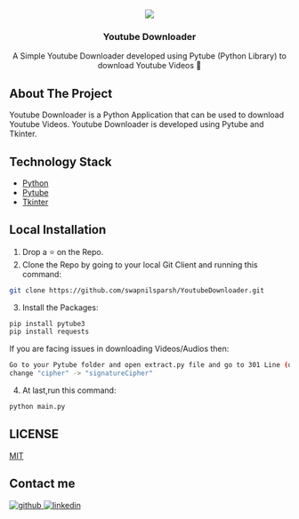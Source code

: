 
<br />
<p align="center">
  <a href="https://github.com/swapnilsparsh/YoutubeDownloader">
    <img src="https://github.com/swapnilsparsh/YoutubeDownloader/blob/master/main%20img/youtube.png" >
  </a>

  <h3 align="center">Youtube Downloader</h3>

  <p align="center">
    A Simple Youtube Downloader developed using Pytube (Python Library) to download Youtube Videos 🎥
    <br />
    
  </p>
</p>

## About The Project

Youtube Downloader is a Python Application that can be used to download Youtube Videos. Youtube Downloader is developed using Pytube and Tkinter.

## Technology Stack

* [Python](https://www.python.org/)
* [Pytube](https://python-pytube.readthedocs.io/en/latest/)
* [Tkinter](https://www.tutorialspoint.com/python/python_gui_programming.htm)
## Local Installation

1. Drop a ⭐ on the Repo. 
2. Clone the Repo by going to your local Git Client and running this command: 

```sh
git clone https://github.com/swapnilsparsh/YoutubeDownloader.git
```

3. Install the Packages: 
```sh
pip install pytube3
pip install requests
```
If you are facing issues in downloading Videos/Audios then:
```sh
Go to your Pytube folder and open extract.py file and go to 301 Line (or something near this line) 
change "cipher" -> "signatureCipher"
```
4. At last,run this command:
```sh
python main.py
```

## LICENSE

[MIT](https://github.com/swapnilsparsh/YoutubeDownloader/blob/master/LICENSE)

## Contact me
<a href="https://github.com/swapnilsparsh" target="_blank">
<img src=https://img.shields.io/badge/github-%2324292e.svg?&style=for-the-badge&logo=github&logoColor=white alt=github style="margin-bottom: 5px;" />
</a>
<a href="https://www.linkedin.com/in/swapnil-srivastava-sparsh/" target="_blank">
<img src=https://img.shields.io/badge/linkedin-%231E77B5.svg?&style=for-the-badge&logo=linkedin&logoColor=white alt=linkedin style="margin-bottom: 5px;" />
</a>
